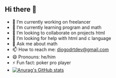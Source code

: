 ## Hi there 👋

- 🔭 I’m currently working on freelancer
- 🌱 I’m currently learning program and math
- 👯 I’m looking to collaborate on projects html 
- 🤔 I’m looking for help with html and c language 
- 💬 Ask me about math 
- 📫 How to reach me: diogodrtdev@gmail.com
- 😄 Pronouns: he/him
- ⚡ Fun fact: poker pro player
- [![Anurag's GitHub stats](https://github-readme-stats.vercel.app/api?username=Diogoxr)](https://github.com/anuraghazra/github-readme-stats)

